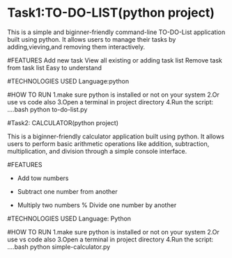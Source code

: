 # Task1:TO-DO-LIST(python project)

This is a simple and biginner-friendly command-line TO-DO-List application built using python.
It allows users to manage their tasks by adding,vieving,and removing them interactively.

#FEATURES
Add new task
View all existing or adding task list
Remove task from task list
Easy to understand

#TECHNOLOGIES USED
Language:python

#HOW TO RUN
1.make sure python is installed or not on your system
2.Or use vs code also
3.Open a terminal in project directory
4.Run the script:
....bash
python to-do-list.py 


#Task2: CALCULATOR(python project)

This is a biginner-friendly calculator application built using python.
It allows users to perform basic arithmetic operations like addition, subtraction, multiplication, and division  through a simple console interface.

#FEATURES
+ Add tow numbers 
- Subtract one number from another 
* Multiply two numbers
% Divide one number by another

#TECHNOLOGIES USED
Language: Python

#HOW TO RUN
1.make sure python is installed or not on your system
2.Or use vs code also
3.Open a terminal in project directory
4.Run the script:
....bash
python simple-calculator.py 


